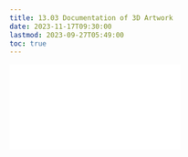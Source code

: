 ```yaml
---
title: 13.03 Documentation of 3D Artwork
date: 2023-11-17T09:30:00
lastmod: 2023-09-27T05:49:00
toc: true
---
```


![Link to included file content](../../../../art-faq/how-to-document-3d-artwork.md)
